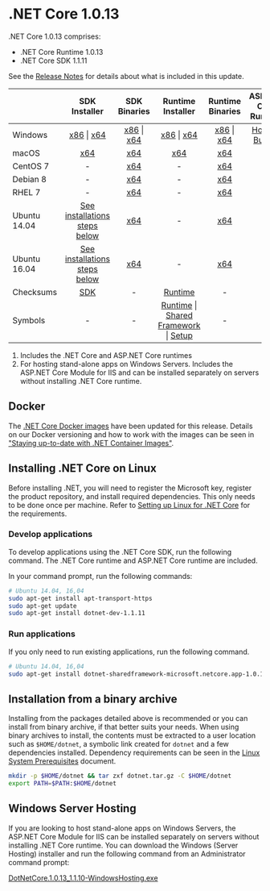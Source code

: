 
# .NET Core 1.0.13

.NET Core 1.0.13 comprises:

* .NET Core Runtime 1.0.13
* .NET Core SDK 1.1.11

See the [Release Notes](https://github.com/dotnet/core/blob/main/release-notes/1.0/1.0.13.md) for details about what is included in this update.

|           | SDK Installer                                   | SDK Binaries                            | Runtime Installer                                        | Runtime Binaries                                 | ASP.NET Core Runtime           |
| --------- | :------------------------------------------:     | :----------------------:                 | :---------------------------:                            | :-------------------------:                      | :-----------------:            |
| Windows   | [x86][dotnet-dev-win-x86.exe] \| [x64][dotnet-dev-win-x64.exe] | [x86][dotnet-dev-win-x86.zip] \| [x64][dotnet-dev-win-x64.zip] | [x86][dotnet-win-x86.exe] \| [x64][dotnet-win-x64.exe] | [x86][dotnet-win-x86.zip] \| [x64][dotnet-win-x64.zip] | [Hosting Bundle][DotNetCore-WindowsHosting.exe] |
| macOS     | [x64][dotnet-dev-osx-x64.pkg]  | [x64][dotnet-dev-osx-x64.tar.gz]     | [x64][dotnet-osx-x64.pkg] | [x64][dotnet-osx-x64.tar.gz] | - |
| CentOS 7  | - | [x64][dotnet-dev-centos-x64.tar.gz] | - | [x64][dotnet-centos-x64.tar.gz]  | - |
| Debian 8  | - | [x64][dotnet-dev-debian-x64.tar.gz] | - | [x64][dotnet-debian-x64.tar.gz]  | - |
| RHEL 7    | -                                                | [x64][dotnet-dev-rhel-x64.tar.gz]                    | -                                                        | [x64][dotnet-rhel-x64.tar.gz] | - |
| Ubuntu 14.04 | [See installations steps below](#installing-net-core-on-linux)   | [x64][dotnet-dev-ubuntu-x64.tar.gz] | - | [x64][dotnet-ubuntu-x64.tar.gz] | - |
| Ubuntu 16.04 | [See installations steps below](#installing-net-core-on-linux)   | [x64][dotnet-dev-ubuntu.16.04-x64.tar.gz] | - | [x64][dotnet-ubuntu.16.04-x64.tar.gz]  | - |
| Checksums | [SDK][checksums-sdk]                             | -                                        | [Runtime][checksums-runtime]                             | - | - |
| Symbols   | -                                                | -                                        | [Runtime][coreclr-symbols.zip] \| [Shared Framework][corefx-symbols.zip] \| [Setup][core-setup-symbols.zip] | - | - |

1. Includes the .NET Core and ASP.NET Core runtimes
2. For hosting stand-alone apps on Windows Servers. Includes the ASP.NET Core Module for IIS and can be installed separately on servers without installing .NET Core runtime.

## Docker

The [.NET Core Docker images](https://hub.docker.com/r/microsoft/dotnet/) have been updated for this release. Details on our Docker versioning and how to work with the images can be seen in ["Staying up-to-date with .NET Container Images"](https://devblogs.microsoft.com/dotnet/staying-up-to-date-with-net-container-images/).

## Installing .NET Core on Linux

Before installing .NET, you will need to register the Microsoft key, register the product repository, and install required dependencies. This only needs to be done once per machine. Refer to [Setting up Linux for .NET Core][linux-install] for the requirements.

### Develop applications

To develop applications using the .NET Core SDK, run the following command. The .NET Core runtime and ASP.NET Core runtime are included.

In your command prompt, run the following commands:

```bash
# Ubuntu 14.04, 16,04
sudo apt-get install apt-transport-https
sudo apt-get update
sudo apt-get install dotnet-dev-1.1.11
```

### Run applications

If you only need to run existing applications, run the following command.

```bash
# Ubuntu 14.04, 16,04
sudo apt-get install dotnet-sharedframework-microsoft.netcore.app-1.0.13
```

## Installation from a binary archive

Installing from the packages detailed above is recommended or you can install from binary archive, if that better suits your needs. When using binary archives to install, the contents must be extracted to a user location such as `$HOME/dotnet`, a symbolic link created for `dotnet` and a few dependencies installed.
Dependency requirements can be seen in the [Linux System Prerequisites](https://github.com/dotnet/core/blob/main/linux.md) document.

```bash
mkdir -p $HOME/dotnet && tar zxf dotnet.tar.gz -C $HOME/dotnet
export PATH=$PATH:$HOME/dotnet
```

## Windows Server Hosting

If you are looking to host stand-alone apps on Windows Servers, the ASP.NET Core Module for IIS can be installed separately on servers without installing .NET Core runtime. You can download the Windows (Server Hosting) installer and run the following command from an Administrator command prompt:

[DotNetCore.1.0.13_1.1.10-WindowsHosting.exe][DotNetCore-WindowsHosting.exe]

[dotnet-win-x86.zip]: https://download.visualstudio.microsoft.com/download/pr/bf245f8d-baac-40c1-8e71-cbbba707567a/1409618b28f28081543611fc6b3975b2/dotnet-win-x86.1.0.13.zip
[dotnet-win-x86.exe]: https://download.visualstudio.microsoft.com/download/pr/cb053d14-47f0-4b44-be07-10a8498c6e43/085f44c92dcc8f37f041362789d64652/dotnet-win-x86.1.0.13.exe
[dotnet-win-x64.zip]: https://download.visualstudio.microsoft.com/download/pr/9912c80e-d5cb-4444-ad0f-14c7d8be9934/6d84e4c1b52854fd3348b61a8f35390c/dotnet-win-x64.1.0.13.zip
[dotnet-win-x64.exe]: https://download.visualstudio.microsoft.com/download/pr/ca708427-f409-4c58-ba6c-8e4181165ca7/302fb8001cd5a43e1a2b3b298f178421/dotnet-win-x64.1.0.13.exe
[dotnet-osx-x64.tar.gz]: https://download.visualstudio.microsoft.com/download/pr/e0c8ff7d-f5bc-45f0-91a6-d498ca19ecdb/5a4c140f88ee9411c8c3422bbd3c21fb/dotnet-osx-x64.1.0.13.tar.gz
[dotnet-osx-x64.pkg]: https://download.visualstudio.microsoft.com/download/pr/f1abb833-4b3e-4c97-a1ef-5e8258a5bdf8/8e05b692b4e50005288c0712fc20ed9d/dotnet-osx-x64.1.0.13.pkg
[dotnet-centos-x64.tar.gz]: https://download.visualstudio.microsoft.com/download/pr/239e6fa0-ad82-4536-a48e-655dd0ccab1a/89fcb7d66660bec8259c97cd1d554d88/dotnet-centos-x64.1.0.13.tar.gz
[dotnet-debian-x64.tar.gz]: https://download.visualstudio.microsoft.com/download/pr/0459a9f3-c263-4086-b7e3-a846183f2132/c2f1813dd266658dd76628daba5806c3/dotnet-debian-x64.1.0.13.tar.gz
[dotnet-ubuntu-x64.tar.gz]: https://download.visualstudio.microsoft.com/download/pr/9892faa7-c699-461d-afeb-dcd0869f544b/76cd9455b6623e390c4f61ca73d7701e/dotnet-ubuntu-x64.1.0.13.tar.gz
[dotnet-ubuntu.16.04-x64.tar.gz]: https://download.visualstudio.microsoft.com/download/pr/30bac15b-7bca-4aa5-8981-bd71e171f3b0/ee84e87162dd3e344609faec9802cbde/dotnet-ubuntu.16.04-x64.1.0.13.tar.gz
[dotnet-rhel-x64.tar.gz]: https://download.visualstudio.microsoft.com/download/pr/632f280e-9f27-495f-bbe4-ccd17cde70ac/df8a4b586e8d7caa9ac6133e68aa41fe/dotnet-rhel-x64.1.0.13.tar.gz

[dotnet-dev-osx-x64.tar.gz]: https://download.visualstudio.microsoft.com/download/pr/15a05546-15df-488f-adcf-0e77e86dbefb/1f902e78cfea6209c387adce764a88bc/dotnet-dev-osx-x64.1.1.11.tar.gz
[dotnet-dev-osx-x64.pkg]: https://download.visualstudio.microsoft.com/download/pr/3c23a7aa-eecd-461b-ad45-979c4c684917/1b464bd34c763e664f7eed6006889d87/dotnet-dev-osx-x64.1.1.11.pkg
[dotnet-dev-win-x86.zip]: https://download.visualstudio.microsoft.com/download/pr/db408c7b-ef37-4374-b33b-a5b286adaa53/be0f0df977501c4df71ac3f04b9ce35e/dotnet-dev-win-x86.1.1.11.zip
[dotnet-dev-win-x86.exe]: https://download.visualstudio.microsoft.com/download/pr/9386d3bc-6799-4cc5-8288-c807674c72ed/b585db316f0d1c4cad749c247ef21b59/dotnet-dev-win-x86.1.1.11.exe
[dotnet-dev-win-x64.zip]: https://download.visualstudio.microsoft.com/download/pr/a298f85a-bc4c-4019-842e-021e397e3437/5c95727dfe79b600834291a8983b9507/dotnet-dev-win-x64.1.1.11.zip
[dotnet-dev-win-x64.exe]: https://download.visualstudio.microsoft.com/download/pr/baf5a5a7-68d6-4cf1-afdf-47968b5f91e7/05e6dfe191607ef6135a34215464f600/dotnet-dev-win-x64.1.1.11.exe
[dotnet-dev-centos-x64.tar.gz]: https://download.visualstudio.microsoft.com/download/pr/116bc57f-a6d6-474f-aca7-58c18fe0fac4/aa324344fc9c36623fb4a7c7e5bece0c/dotnet-dev-centos-x64.1.1.11.tar.gz
[dotnet-dev-debian-x64.tar.gz]: https://download.visualstudio.microsoft.com/download/pr/1ef84426-c1d0-4e3b-86a4-7fce48baecb8/a47dbe0cd3bc1eefdabbf9354f60004b/dotnet-dev-debian-x64.1.1.11.tar.gz
[dotnet-dev-ubuntu-x64.tar.gz]: https://download.visualstudio.microsoft.com/download/pr/c0957a2b-cac6-44d8-b1cc-0dad4420c825/8dc69e33f8cf44152fdf173d3bf0b746/dotnet-dev-ubuntu-x64.1.1.11.tar.gz
[dotnet-dev-ubuntu.16.04-x64.tar.gz]: https://download.visualstudio.microsoft.com/download/pr/c9f432a7-11fd-48a8-adef-fa95bc24a9ad/85a7293b69d07d5ed678ea21f6082539/dotnet-dev-ubuntu.16.04-x64.1.1.11.tar.gz
[dotnet-dev-rhel-x64.tar.gz]: https://download.visualstudio.microsoft.com/download/pr/e461be2e-e14f-4a78-b987-351da98fb9ab/dc2c11f04a967d3d5c15a9a47b2d9fcc/dotnet-dev-rhel-x64.1.1.11.tar.gz

[coreclr-symbols.zip]: https://download.visualstudio.microsoft.com/download/pr/94463197-e5ce-4780-a3e3-824b593984a4/6c8ccf14c6d7c48f2abe97f35e3349a4/coreclr-1.0.13-symbols.zip
[corefx-symbols.zip]: https://download.visualstudio.microsoft.com/download/pr/c8437415-67ab-4a52-b9e2-cb2d873818cb/756c1aec8815d1d23852ee91a769739e/corefx-1.0.13-symbols.zip
[core-setup-symbols.zip]: https://download.visualstudio.microsoft.com/download/pr/8b10e003-60e0-43de-80c8-1a1c93b0c9f8/fd1f4c730b2b2a808521686a470cd17b/core-setup-1.0.13-symbols.zip

[DotNetCore-WindowsHosting.exe]: https://download.visualstudio.microsoft.com/download/pr/b84d0334-d56b-47b3-9da4-c48a553ce286/5079d35485214be3fbd72a4fdf21a655/dotnetcore.1.0.13_1.1.10-windowshosting.exe

[checksums-runtime]: https://builds.dotnet.microsoft.com/dotnet/checksums/1.0.13-runtime-sha.txt
[checksums-sdk]: https://builds.dotnet.microsoft.com/dotnet/checksums/1.1.11-sdk-sha.txt

[linux-install]: https://dotnet.microsoft.com/download/dotnet/1.0

